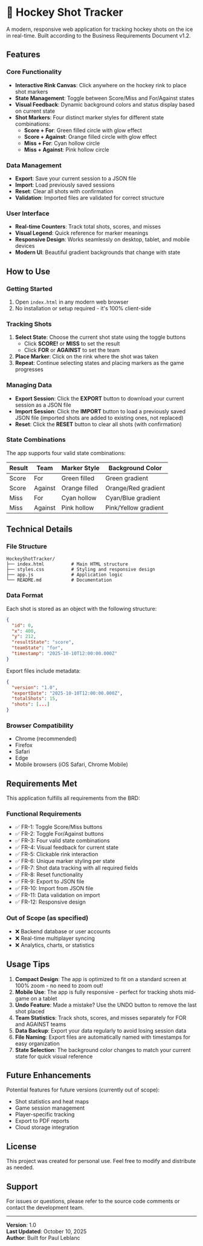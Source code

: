 # 🏒 Hockey Shot Tracker

A modern, responsive web application for tracking hockey shots on the ice in real-time. Built according to the Business Requirements Document v1.2.

## Features

### Core Functionality
- **Interactive Rink Canvas**: Click anywhere on the hockey rink to place shot markers
- **State Management**: Toggle between Score/Miss and For/Against states
- **Visual Feedback**: Dynamic background colors and status display based on current state
- **Shot Markers**: Four distinct marker styles for different state combinations:
  - **Score + For**: Green filled circle with glow effect
  - **Score + Against**: Orange filled circle with glow effect
  - **Miss + For**: Cyan hollow circle
  - **Miss + Against**: Pink hollow circle

### Data Management
- **Export**: Save your current session to a JSON file
- **Import**: Load previously saved sessions
- **Reset**: Clear all shots with confirmation
- **Validation**: Imported files are validated for correct structure

### User Interface
- **Real-time Counters**: Track total shots, scores, and misses
- **Visual Legend**: Quick reference for marker meanings
- **Responsive Design**: Works seamlessly on desktop, tablet, and mobile devices
- **Modern UI**: Beautiful gradient backgrounds that change with state

## How to Use

### Getting Started
1. Open `index.html` in any modern web browser
2. No installation or setup required - it's 100% client-side

### Tracking Shots
1. **Select State**: Choose the current shot state using the toggle buttons
   - Click **SCORE!** or **MISS** to set the result
   - Click **FOR** or **AGAINST** to set the team
2. **Place Marker**: Click on the rink where the shot was taken
3. **Repeat**: Continue selecting states and placing markers as the game progresses

### Managing Data
- **Export Session**: Click the **EXPORT** button to download your current session as a JSON file
- **Import Session**: Click the **IMPORT** button to load a previously saved JSON file (imported shots are added to existing ones, not replaced)
- **Reset**: Click the **RESET** button to clear all shots (with confirmation)

### State Combinations
The app supports four valid state combinations:

| Result | Team | Marker Style | Background Color |
|--------|------|--------------|------------------|
| Score | For | Green filled | Green gradient |
| Score | Against | Orange filled | Orange/Red gradient |
| Miss | For | Cyan hollow | Cyan/Blue gradient |
| Miss | Against | Pink hollow | Pink/Yellow gradient |

## Technical Details

### File Structure
```
HockeyShotTracker/
├── index.html          # Main HTML structure
├── styles.css          # Styling and responsive design
├── app.js              # Application logic
└── README.md           # Documentation
```

### Data Format
Each shot is stored as an object with the following structure:
```json
{
  "id": 0,
  "x": 400,
  "y": 212,
  "resultState": "score",
  "teamState": "for",
  "timestamp": "2025-10-10T12:00:00.000Z"
}
```

Export files include metadata:
```json
{
  "version": "1.0",
  "exportDate": "2025-10-10T12:00:00.000Z",
  "totalShots": 15,
  "shots": [...]
}
```

### Browser Compatibility
- Chrome (recommended)
- Firefox
- Safari
- Edge
- Mobile browsers (iOS Safari, Chrome Mobile)

## Requirements Met

This application fulfills all requirements from the BRD:

### Functional Requirements
- ✅ FR-1: Toggle Score/Miss buttons
- ✅ FR-2: Toggle For/Against buttons
- ✅ FR-3: Four valid state combinations
- ✅ FR-4: Visual feedback for current state
- ✅ FR-5: Clickable rink interaction
- ✅ FR-6: Unique marker styling per state
- ✅ FR-7: Shot data tracking with all required fields
- ✅ FR-8: Reset functionality
- ✅ FR-9: Export to JSON file
- ✅ FR-10: Import from JSON file
- ✅ FR-11: Data validation on import
- ✅ FR-12: Responsive design

### Out of Scope (as specified)
- ❌ Backend database or user accounts
- ❌ Real-time multiplayer syncing
- ❌ Analytics, charts, or statistics

## Usage Tips

1. **Compact Design**: The app is optimized to fit on a standard screen at 100% zoom - no need to zoom out!
2. **Mobile Use**: The app is fully responsive - perfect for tracking shots mid-game on a tablet
3. **Undo Feature**: Made a mistake? Use the UNDO button to remove the last shot placed
4. **Team Statistics**: Track shots, scores, and misses separately for FOR and AGAINST teams
5. **Data Backup**: Export your data regularly to avoid losing session data
6. **File Naming**: Export files are automatically named with timestamps for easy organization
7. **State Selection**: The background color changes to match your current state for quick visual reference

## Future Enhancements

Potential features for future versions (currently out of scope):
- Shot statistics and heat maps
- Game session management
- Player-specific tracking
- Export to PDF reports
- Cloud storage integration

## License

This project was created for personal use. Feel free to modify and distribute as needed.

## Support

For issues or questions, please refer to the source code comments or contact the development team.

---

**Version**: 1.0  
**Last Updated**: October 10, 2025  
**Author**: Built for Paul Leblanc


